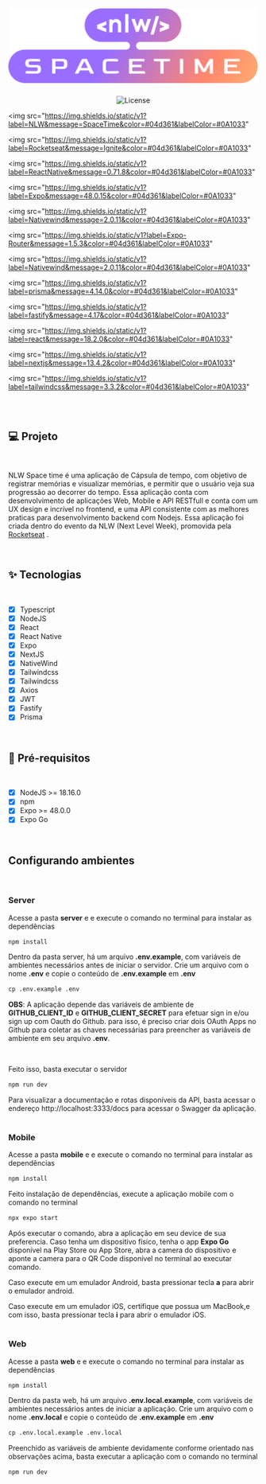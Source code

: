 <h1 align="center">
  <img
    src=".github/images/nlw-spacetime-logo.svg"
    alt="NLW Spacetime Logo"
    title="NLW Spacetime"
    width="660px"
  />
</h1>

<p align="center">
  <img
    alt="License"
    src="https://img.shields.io/static/v1?label=license&message=MIT&color=#04d361&labelColor=#0A1033"
  >

  <img
    src="https://img.shields.io/static/v1?label=NLW&message=SpaceTime&color=#04d361&labelColor=#0A1033"
  >

  <img
    src="https://img.shields.io/static/v1?label=Rocketseat&message=Ignite&color=#04d361&labelColor=#0A1033"
  >

  <img
    src="https://img.shields.io/static/v1?label=ReactNative&message=0.71.8&color=#04d361&labelColor=#0A1033"
  >

  <img
    src="https://img.shields.io/static/v1?label=Expo&message=48.0.15&color=#04d361&labelColor=#0A1033"
  >

  <img
    src="https://img.shields.io/static/v1?label=Nativewind&message=2.0.11&color=#04d361&labelColor=#0A1033"
  >

  <img
    src="https://img.shields.io/static/v1?label=Expo-Router&message=1.5.3&color=#04d361&labelColor=#0A1033"
  >

  <img
    src="https://img.shields.io/static/v1?label=Nativewind&message=2.0.11&color=#04d361&labelColor=#0A1033"
  >

  <img
    src="https://img.shields.io/static/v1?label=prisma&message=4.14.0&color=#04d361&labelColor=#0A1033"
  >
  
  <img
    src="https://img.shields.io/static/v1?label=fastify&message=4.17&color=#04d361&labelColor=#0A1033"
  >

  <img
    src="https://img.shields.io/static/v1?label=react&message=18.2.0&color=#04d361&labelColor=#0A1033"
  >

  <img
    src="https://img.shields.io/static/v1?label=nextjs&message=13.4.2&color=#04d361&labelColor=#0A1033"
  >

  <img
    src="https://img.shields.io/static/v1?label=tailwindcss&message=3.3.2&color=#04d361&labelColor=#0A1033"
  >
</p>

<br><br>

## 💻 **Projeto**

<br>

NLW Space time é uma aplicação de Cápsula de tempo, com objetivo de registrar memórias e visualizar memórias, e permitir que o usuário veja sua progressão ao decorrer do tempo. Essa aplicação conta com desenvolvimento de aplicações Web, Mobile e API RESTfull e conta com um UX design e incrível no frontend, e uma API consistente com as melhores praticas para desenvolvimento backend com Nodejs. Essa aplicação foi criada dentro do evento da NLW (Next Level Week), promovida pela
<a href="https://www.rocketseat.com.br">Rocketseat</a> .

<br>

## ✨ **Tecnologias**

<br>

- [x] Typescript
- [x] NodeJS
- [x] React
- [x] React Native
- [x] Expo
- [x] NextJS
- [x] NativeWind
- [x] Tailwindcss
- [x] Tailwindcss
- [x] Axios
- [x] JWT
- [x] Fastify
- [x] Prisma

<br>

## 📄 **Pré-requisitos**

<br>

- [x] NodeJS >= 18.16.0
- [x] npm
- [x] Expo >= 48.0.0
- [x] Expo Go

<br>

## Configurando ambientes

<br>

### **Server**

Acesse a pasta **server** e e execute o comando no terminal para instalar as dependências

```cl
npm install
```

Dentro da pasta server, há um arquivo **.env.example**, com variáveis de ambientes necessários antes de iniciar o servidor. Crie um arquivo com o nome **.env** e copie o conteúdo de **.env.example** em **.env**

```cl
cp .env.example .env
```
**OBS**: A aplicação depende das variáveis de ambiente de **GITHUB_CLIENT_ID** e **GITHUB_CLIENT_SECRET** para efetuar sign in e/ou sign up com Oauth do Github. para isso, é preciso criar dois OAuth Apps no Github para coletar as chaves necessárias para preencher as variáveis de ambiente em seu arquivo **.env**.

<br>

Feito isso, basta executar o servidor

```cl
npm run dev
```
Para visualizar a documentação e rotas disponíveis da API, basta acessar o endereço http://localhost:3333/docs para acessar o Swagger da aplicação.
<br><br>

### **Mobile**

Acesse a pasta **mobile** e e execute o comando no terminal para instalar as dependências

```cl
npm install
```

Feito instalação de dependências, execute a aplicação mobile com o comando no terminal

```cl
npx expo start
```

Após executar o comando, abra a aplicação em seu device de sua preferencia.
Caso tenha um dispositivo físico, tenha o app **Expo Go** disponível na Play Store ou App Store, abra a camera do dispositivo e aponte a camera para o QR Code disponível no terminal ao executar comando.

Caso execute em um emulador Android, basta pressionar tecla **a** para abrir o emulador android.

Caso execute em um emulador iOS, certifique que possua um MacBook,e com isso, basta pressionar tecla **i** para abrir o emulador iOS.
<br><br>

### **Web**

Acesse a pasta **web** e e execute o comando no terminal para instalar as dependências

```cl
npm install
```

Dentro da pasta web, há um arquivo **.env.local.example**, com variáveis de ambientes necessários antes de iniciar a aplicação. Crie um arquivo com o nome **.env.local** e copie o conteúdo de **.env.example** em **.env**

```cl
cp .env.local.example .env.local
```

Preenchido as variáveis de ambiente devidamente conforme orientado nas observações acima, basta executar a aplicação com o comando no terminal

```cl
npm run dev
```
<br>